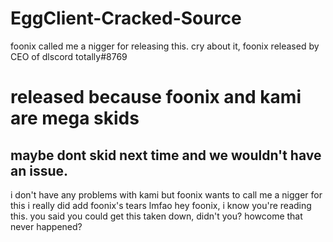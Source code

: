 # EggClient-Cracked-Source
foonix called me a nigger for releasing this. cry about it, foonix
released by CEO of dlscord totally#8769
# released because foonix and kami are mega skids
maybe dont skid next time and we wouldn't have an issue.
----------------------------------------------------------
i don't have any problems with kami but foonix wants to call me a nigger for this
i really did add foonix's tears lmfao
hey foonix, i know you're reading this. you said you could get this taken down, didn't you? howcome that never happened?
